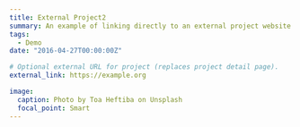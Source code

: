 ```yaml
---
title: External Project2
summary: An example of linking directly to an external project website using `external_link`.An example of linking directly to an external project website using `external_link`.An example of linking directly to an external project website using `external_link`.An example of linking directly to an external project website using `external_link`.An example of linking directly to an external project website using `external_link`.An example of linking directly to an external project website using `external_link`.An example of linking directly to an external project website using `external_link`.An example of linking directly to an external project website using `external_link`.An example of linking directly to an external project website using `external_link`.An example of linking directly to an external project website using `external_link`.An example of linking directly to an external project website using `external_link`.An example of linking directly to an external project website using `external_link`.An example of linking directly to an external project website using `external_link`.An example of linking directly to an external project website using `external_link`.An example of linking directly to an external project website using `external_link`.An example of linking directly to an external project website using `external_link`.An example of linking directly to an external project website using `external_link`.An example of linking directly to an external project website using `external_link`.An example of linking directly to an external project website using `external_link`.An example of linking directly to an external project website using `external_link`.
tags:
  - Demo
date: "2016-04-27T00:00:00Z"

# Optional external URL for project (replaces project detail page).
external_link: https://example.org

image:
  caption: Photo by Toa Heftiba on Unsplash
  focal_point: Smart
---
```


